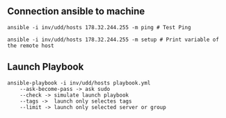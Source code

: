 ## Connection ansible to machine
    ansible -i inv/udd/hosts 178.32.244.255 -m ping # Test Ping

    ansible -i inv/udd/hosts 178.32.244.255 -m setup # Print variable of the remote host

## Launch Playbook
    ansible-playbook -i inv/udd/hosts playbook.yml
        --ask-become-pass -> ask sudo
        --check -> simulate launch playbook
        --tags ->  launch only selectes tags
        --limit -> launch only selected server or group
